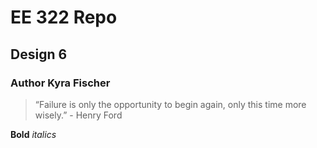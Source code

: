 # EE 322 Repo
## Design 6
### Author Kyra Fischer

> “Failure is only the opportunity to begin again, only this time more wisely.” - Henry Ford

**Bold**
*italics*

